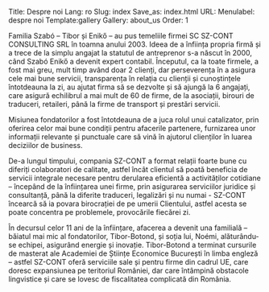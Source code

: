 Title: Despre noi
Lang: ro
Slug: index
Save_as: index.html
URL: 
Menulabel: despre noi
Template:gallery
Gallery: about_us
Order: 1

Familia Szabó – Tibor și Enikő – au pus temeliile firmei SC SZ-CONT CONSULTING 
SRL în toamna anului 2003. Ideea de a înființa propria firmă și a trece de la 
simplu angajat la statutul de antreprenor s-a născut în 2000, când Szabó Enikő 
a devenit expert contabil. Începutul, ca la toate firmele, a fost mai greu, 
mult timp având doar 2 clienți, dar perseverența în a asigura cele mai bune 
servicii, transparența în relația cu clienții și cunoștințele întotdeauna la 
zi, au ajutat firma să se dezvolte și să ajungă la 6 angajați, care asigură 
echilibrul a mai mult de 60 de firme, de la asociații, birouri de traduceri, 
retaileri, până la firme de transport și prestări servicii.

Misiunea fondatorilor a fost întotdeauna de a juca rolul unui catalizator, prin
oferirea celor mai bune condiții pentru afacerile partenere, furnizarea unor
informații relevante și punctuale care să vină în ajutorul clienților în luarea
deciziilor de business. 

De-a lungul timpului, compania SZ-CONT a format relații foarte bune cu diferiți
colaboratori de calitate, astfel încât clientul să poată beneficia de servicii
integrale necesare pentru derularea eficientă a activităților cotidiane –
începând de la înființarea unei firme, prin asigurarea serviciilor juridice și
consultanță, până la diferite traduceri, legalizări și nu numai - SZ-CONT
încearcă să ia povara birocrației de pe umerii Clientului, astfel acesta se
poate concentra pe problemele, provocările fiecărei zi.

În decursul celor 11 ani de la înființare, afacerea a devenit una familială –
băiatul mai mic al fondatorilor, Tibor-Botond, și soția lui, Noémi,
alăturându-se echipei, asigurând energie și inovație. Tibor-Botond a terminat
cursurile de masterat ale Academiei de Științe Economice București în limba
engleză – astfel SZ-CONT oferă serviciile sale și pentru firme din cadrul UE,
care doresc expansiunea pe teritoriul României, dar care întâmpină obstacole
lingvistice și care se lovesc de fiscalitatea complicată din România.
